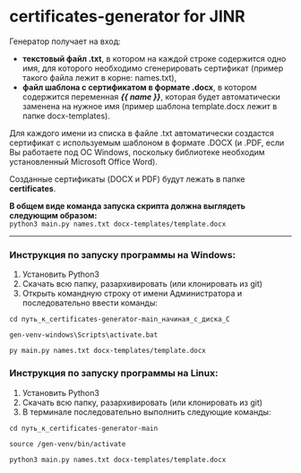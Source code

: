 # certificates-generator for JINR
Генератор получает на вход:

- **текстовый файл .txt**, в котором на каждой строке содержится одно имя, для которого необходимо сгенерировать сертификат (пример такого файла лежит в корне: names.txt),
- **файл шаблона с сертификатом в формате .docx**, в котором содержится переменная ***{{ name }}***, которая будет автоматически заменена на нужное имя (пример шаблона template.docx лежит в папке docx-templates).  

Для каждого имени из списка в файле .txt автоматически создастся сертификат с используемым шаблоном в формате .DOCX (и .PDF, если Вы работаете под ОС Windows, поскольку библиотеке необходим установленный Microsoft Office Word).  

Созданные сертификаты (DOCX и PDF) будут лежать в папке **certificates**.  

**В общем виде команда запуска скрипта должна выглядеть следующим образом:**  
```python3 main.py names.txt docx-templates/template.docx```
______________________________________________________________________________________________
### Инструкция по запуску программы на Windows:
1. Установить Python3
2. Скачать всю папку, разархивировать  (или клонировать из git)
3. Открыть командную строку от имени Администратора и последовательно ввести команды:
```
cd путь_к_certificates-generator-main_начиная_с_диска_C
```
```
gen-venv-windows\Scripts\activate.bat
```
```
py main.py names.txt docx-templates/template.docx
```
### Инструкция по запуску программы на Linux:
1. Установить Python3
2. Скачать всю папку, разархивировать (или клонировать из git)
3. В терминале последовательно выполнить следующие команды:
```
cd путь_к_certificates-generator-main
```
```
source /gen-venv/bin/activate
```
```
python3 main.py names.txt docx-templates/template.docx
```
